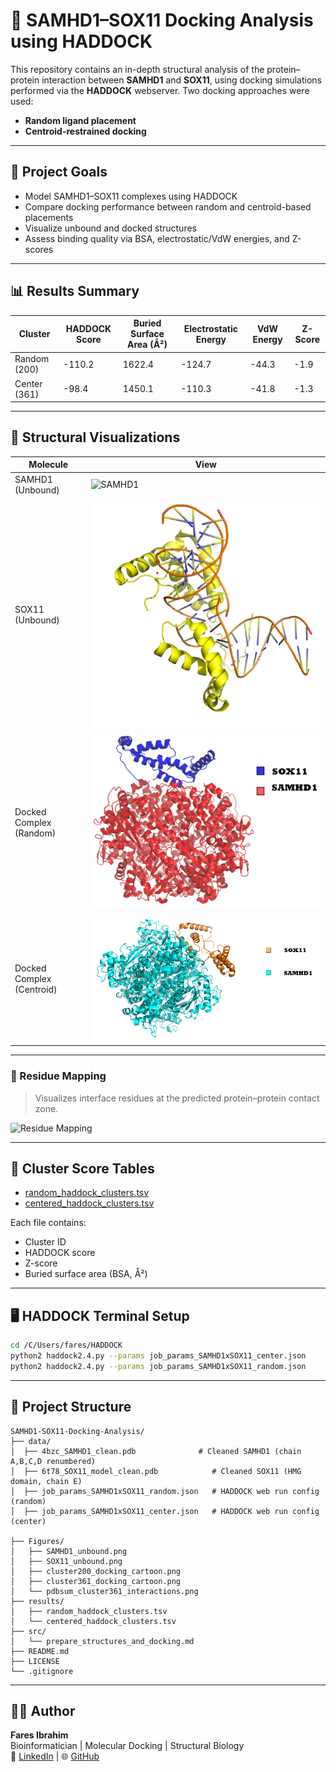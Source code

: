 # 🧬 SAMHD1–SOX11 Docking Analysis using HADDOCK

This repository contains an in-depth structural analysis of the protein–protein interaction between **SAMHD1** and **SOX11**, using docking simulations performed via the **HADDOCK** webserver. Two docking approaches were used:
- **Random ligand placement**
- **Centroid-restrained docking**

---

## 📌 Project Goals

- Model SAMHD1–SOX11 complexes using HADDOCK
- Compare docking performance between random and centroid-based placements
- Visualize unbound and docked structures
- Assess binding quality via BSA, electrostatic/VdW energies, and Z-scores

---

## 📊 Results Summary

| Cluster       | HADDOCK Score | Buried Surface Area (Å²) | Electrostatic Energy | VdW Energy | Z-Score |
|---------------|----------------|---------------------------|----------------------|------------|---------|
| Random (200)  | -110.2         | 1622.4                    | -124.7               | -44.3      | -1.9     |
| Center (361)  | -98.4          | 1450.1                    | -110.3               | -41.8      | -1.3     |

---

## 🔬 Structural Visualizations

| Molecule               | View                                               |
|------------------------|----------------------------------------------------|
| SAMHD1 (Unbound)       | ![SAMHD1](Figures/SAMHD1_unbound.png)              |
| SOX11 (Unbound)        | ![SOX11](Figures/SOX11_unbound.png)                |
| Docked Complex (Random)| ![Random](Figures/cluster200_docking_cartoon.png)  |
| Docked Complex (Centroid)| ![Center](Figures/cluster361_docking_cartoon.png) |

---

### 🧬 Residue Mapping

> Visualizes interface residues at the predicted protein–protein contact zone.

![Residue Mapping](Figures/pdbsum_cluster361_interactions.png)

---

## 📂 Cluster Score Tables

- [random_haddock_clusters.tsv](results/random_haddock_clusters.tsv)
- [centered_haddock_clusters.tsv](results/centered_haddock_clusters.tsv)

Each file contains:
- Cluster ID
- HADDOCK score
- Z-score
- Buried surface area (BSA, Å²)

---

## 🖥️ HADDOCK Terminal Setup

```bash
cd /C/Users/fares/HADDOCK
python2 haddock2.4.py --params job_params_SAMHD1xSOX11_center.json
python2 haddock2.4.py --params job_params_SAMHD1xSOX11_random.json
```

---

## 📁 Project Structure

```
SAMHD1-SOX11-Docking-Analysis/
├── data/
│  ├── 4bzc_SAMHD1_clean.pdb              # Cleaned SAMHD1 (chain A,B,C,D renumbered)
│  ├── 6t78_SOX11_model_clean.pdb            # Cleaned SOX11 (HMG domain, chain E)
│  ├── job_params_SAMHD1xSOX11_random.json   # HADDOCK web run config (random)
│  ├── job_params_SAMHD1xSOX11_center.json   # HADDOCK web run config (center)

├── Figures/
│   ├── SAMHD1_unbound.png
│   ├── SOX11_unbound.png
│   ├── cluster200_docking_cartoon.png
│   ├── cluster361_docking_cartoon.png
│   └── pdbsum_cluster361_interactions.png
├── results/
│   ├── random_haddock_clusters.tsv
│   └── centered_haddock_clusters.tsv
├── src/
│   └── prepare_structures_and_docking.md
├── README.md
├── LICENSE
└── .gitignore
```

---

## 👨‍💻 Author

**Fares Ibrahim**  
Bioinformatician | Molecular Docking | Structural Biology  
🔗 [LinkedIn](https://www.linkedin.com) | 🌐 [GitHub](https://github.com/Fares77-a11y)
